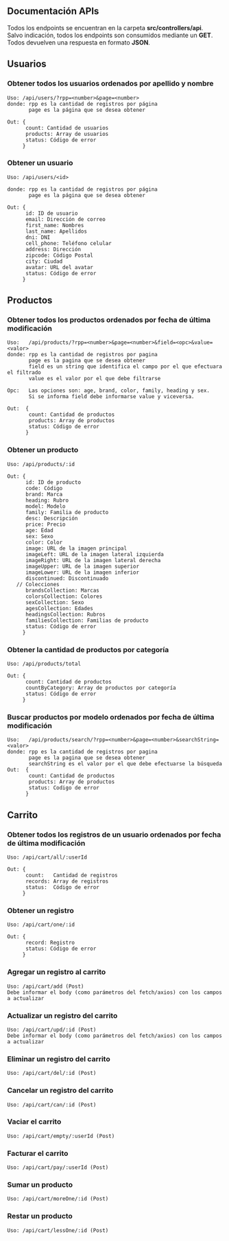 ## **Documentación APIs**

Todos los endpoints se encuentran en la carpeta **src/controllers/api**.<br>
Salvo indicación, todos los endpoints son consumidos mediante un **GET**.<br>
Todos devuelven una respuesta en formato **JSON**.

## **Usuarios**<br>

### Obtener todos los usuarios ordenados por apellido y nombre

    Uso: /api/users/?rpp=<number>&page=<number>
    donde: rpp es la cantidad de registros por página
           page es la página que se desea obtener

    Out: {
          count: Cantidad de usuarios
          products: Array de usuarios
          status: Código de error
         }

### Obtener un usuario

    Uso: /api/users/<id>

    donde: rpp es la cantidad de registros por página
           page es la página que se desea obtener

    Out: {
          id: ID de usuario
          email: Dirección de correo
          first_name: Nombres
          last_name: Apellidos
          dni: DNI
          cell_phone: Teléfono celular
          address: Dirección
          zipcode: Código Postal
          city: Ciudad
          avatar: URL del avatar
          status: Código de error
         }

## **Productos**<br>

### Obtener todos los productos ordenados por fecha de última modificación

    Uso:   /api/products/?rpp=<number>&page=<number>&field=<opc>&value=<valor>
    donde: rpp es la cantidad de registros por pagina
           page es la pagina que se desea obtener
           field es un string que identifica el campo por el que efectuara el filtrado
           value es el valor por el que debe filtrarse

    Opc:   Las opciones son: age, brand, color, family, heading y sex.
           Si se informa field debe informarse value y viceversa.

    Out:  {
           count: Cantidad de productos
           products: Array de productos
           status: Código de error
          }

### Obtener un producto

    Uso: /api/products/:id

    Out: {
          id: ID de producto
          code: Código
          brand: Marca
          heading: Rubro
          model: Modelo
          family: Familia de producto
          desc: Descripción
          price: Precio
          age: Edad
          sex: Sexo
          color: Color
          image: URL de la imagen principal
          imageLeft: URL de la imagen lateral izquierda
          imageRight: URL de la imagen lateral derecha
          imageUpper: URL de la imagen superior
          imageLower: URL de la imagen inferior
          discontinued: Discontinuado
       // Colecciones
          brandsCollection: Marcas
          colorsCollection: Colores
          sexCollection: Sexo
          agesCollection: Edades
          headingsCollection: Rubros
          familiesCollection: Familias de producto
          status: Código de error
         }

### Obtener la cantidad de productos por categoría

    Uso: /api/products/total

    Out: {
          count: Cantidad de productos
          countByCategory: Array de productos por categoría
          status: Código de error
         }

### Buscar productos por modelo ordenados por fecha de última modificación

    Uso:   /api/products/search/?rpp=<number>&page=<number>&searchString=<valor>
    donde: rpp es la cantidad de registros por pagina
           page es la pagina que se desea obtener
           searchString es el valor por el que debe efectuarse la búsqueda
    Out:  {
           count: Cantidad de productos
           products: Array de productos
           status: Codigo de error
          }

## **Carrito**<br>

### Obtener todos los registros de un usuario ordenados por fecha de última modificación

    Uso: /api/cart/all/:userId

    Out: {
          count:   Cantidad de registros
          records: Array de registros
          status:  Código de error
         }

### Obtener un registro

    Uso: /api/cart/one/:id

    Out: {
          record: Registro
          status: Código de error
         }

### Agregar un registro al carrito

    Uso: /api/cart/add (Post)
    Debe informar el body (como parámetros del fetch/axios) con los campos a actualizar

### Actualizar un registro del carrito

    Uso: /api/cart/upd/:id (Post)
    Debe informar el body (como parámetros del fetch/axios) con los campos a actualizar

### Eliminar un registro del carrito

    Uso: /api/cart/del/:id (Post)

### Cancelar un registro del carrito

    Uso: /api/cart/can/:id (Post)

### Vaciar el carrito

    Uso: /api/cart/empty/:userId (Post)

### Facturar el carrito

    Uso: /api/cart/pay/:userId (Post)

### Sumar un producto

    Uso: /api/cart/moreOne/:id (Post)

### Restar un producto

    Uso: /api/cart/lessOne/:id (Post)
